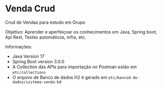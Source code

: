 # Venda Crud

Crud de Vendas para estudo em Grupo

Objetivo: Aprender e aperfeiçoar os conhecimentos em Java, Spring boot, Api Rest, Testes automáticos, infra, etc.

Informações:
- Java Version 17
- Spring Boot version 3.0.0
- A Collection das APIs para importação no Postman estão em ``etc/collections`` 
- O arquivo de Banco de dados H2 é gerado em ``etc/bancod-de-dados/sistema-venda-bd``
